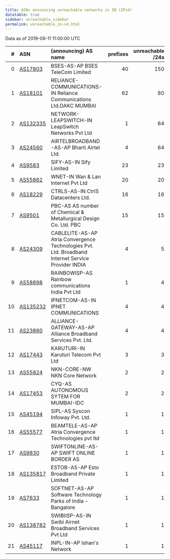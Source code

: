 ```yaml
---
title: ASNs announcing unreachable networks in IN (IPv4)
datatable: true
sidebar: unreachable_sidebar
permalink: unreachable_in-v4.html
---
```


Data as of 2019-08-11 11:00:00 UTC


<div class="datatable-begin"></div>

|   # | ASN                                      | (announcing) AS name                                                                               |   prefixes |   unreachable /24s |
|----:|:-----------------------------------------|:---------------------------------------------------------------------------------------------------|-----------:|-------------------:|
|   0 | [AS17803](unreachable_AS17803-v4.html)   | BSES-AS-AP BSES TeleCom Limited                                                                    |         40 |                150 |
|   1 | [AS18101](unreachable_AS18101-v4.html)   | RELIANCE-COMMUNICATIONS-IN Reliance Communications Ltd.DAKC MUMBAI                                 |         62 |                 80 |
|   2 | [AS132335](unreachable_AS132335-v4.html) | NETWORK-LEAPSWITCH-IN LeapSwitch Networks Pvt Ltd                                                  |          1 |                 64 |
|   3 | [AS24560](unreachable_AS24560-v4.html)   | AIRTELBROADBAND-AS-AP Bharti Airtel Ltd.                                                           |          4 |                 64 |
|   4 | [AS9583](unreachable_AS9583-v4.html)     | SIFY-AS-IN Sify Limited                                                                            |         23 |                 23 |
|   5 | [AS55862](unreachable_AS55862-v4.html)   | WNET-IN Wan &amp; Lan Internet Pvt Ltd                                                             |         20 |                 20 |
|   6 | [AS18229](unreachable_AS18229-v4.html)   | CTRLS-AS-IN CtrlS Datacenters Ltd.                                                                 |         16 |                 16 |
|   7 | [AS9501](unreachable_AS9501-v4.html)     | PBC-AS AS number of Chemical &amp; Metallurgical Design Co. Ltd. PBC                               |         15 |                 15 |
|   8 | [AS24309](unreachable_AS24309-v4.html)   | CABLELITE-AS-AP Atria Convergence Technologies Pvt. Ltd. Broadband Internet Service Provider INDIA |          4 |                  5 |
|   9 | [AS58898](unreachable_AS58898-v4.html)   | RAINBOWISP-AS Rainbow communications India Pvt Ltd                                                 |          1 |                  4 |
|  10 | [AS135232](unreachable_AS135232-v4.html) | IPNETCOM-AS-IN IPNET COMMUNICATIONS                                                                |          4 |                  4 |
|  11 | [AS23860](unreachable_AS23860-v4.html)   | ALLIANCE-GATEWAY-AS-AP Alliance Broadband Services Pvt. Ltd.                                       |          4 |                  4 |
|  12 | [AS17443](unreachable_AS17443-v4.html)   | KARUTURI-IN Karuturi Telecom Pvt Ltd                                                               |          3 |                  3 |
|  13 | [AS55824](unreachable_AS55824-v4.html)   | NKN-CORE-NW NKN Core Network                                                                       |          2 |                  2 |
|  14 | [AS17453](unreachable_AS17453-v4.html)   | CYQ-AS AUTONOMOUS SYTEM FOR MUMBAI-IDC                                                             |          2 |                  2 |
|  15 | [AS45194](unreachable_AS45194-v4.html)   | SIPL-AS Syscon Infoway Pvt. Ltd.                                                                   |          1 |                  1 |
|  16 | [AS55577](unreachable_AS55577-v4.html)   | BEAMTELE-AS-AP Atria Convergence Technologies pvt ltd                                              |          1 |                  1 |
|  17 | [AS9830](unreachable_AS9830-v4.html)     | SWIFTONLINE-AS-AP SWIFT ONLINE BORDER AS                                                           |          1 |                  1 |
|  18 | [AS135817](unreachable_AS135817-v4.html) | ESTOB-AS-AP Esto Broadband Private Limited                                                         |          1 |                  1 |
|  19 | [AS7633](unreachable_AS7633-v4.html)     | SOFTNET-AS-AP Software Technology Parks of India - Bangalore                                       |          1 |                  1 |
|  20 | [AS138782](unreachable_AS138782-v4.html) | SWIBIISP-AS-IN Swibi Airnet Broadband Services Pvt Ltd                                             |          1 |                  1 |
|  21 | [AS45117](unreachable_AS45117-v4.html)   | INPL-IN-AP Ishan's Network                                                                         |          1 |                  1 |

<div class="datatable-end"></div>